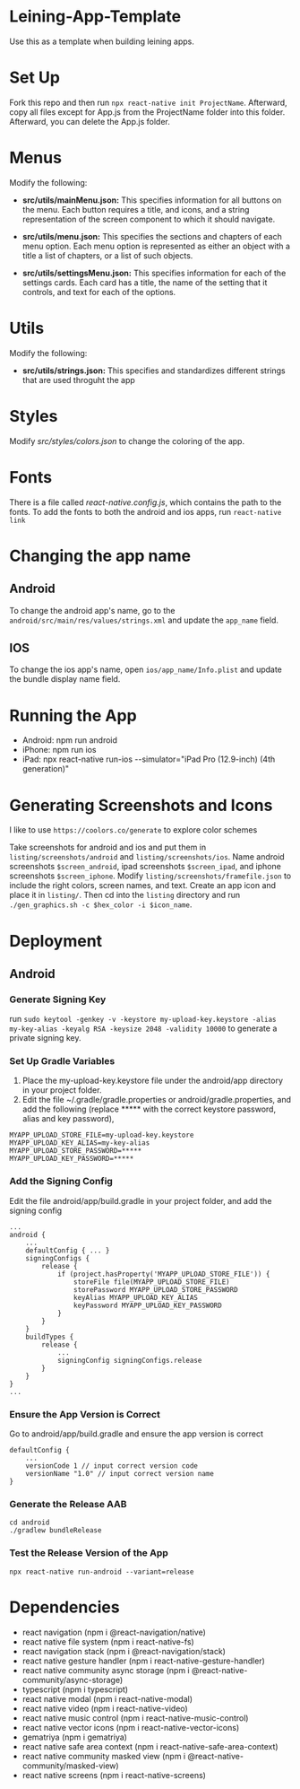 # Leining-App-Template
Use this as a template when building leining apps.

# Set Up
Fork this repo and then run `npx react-native init ProjectName`. Afterward, copy all files except for App.js from the ProjectName folder into this folder. Afterward, you can delete the App.js folder.

# Menus
Modify the following:
- **src/utils/mainMenu.json:** This specifies information for all buttons on the menu. Each button requires a title, and icons, and a string representation of the screen component to which it should navigate.

- **src/utils/menu.json:** This specifies the sections and chapters of each menu option. Each menu option is represented as either an object with a title a list of chapters, or a list of such objects.

- **src/utils/settingsMenu.json:** This specifies information for each of the settings cards. Each card has a title, the name of the setting that it controls, and text for each of the options.

# Utils
Modify the following:
- **src/utils/strings.json:** This specifies and standardizes different strings that are used throguht the app

# Styles
Modify *src/styles/colors.json* to change the coloring of the app.

# Fonts
There is a file called *react-native.config.js*, which contains the path to the fonts. To add the fonts to both the android and ios apps, run `react-native link`

# Changing the app name
## Android
To change the android app's name, go to the `android/src/main/res/values/strings.xml` and update the `app_name` field.

## IOS
To change the ios app's name, open `ios/app_name/Info.plist` and update the bundle display name field.

# Running the App
- Android: npm run android
- iPhone: npm run ios
- iPad: npx react-native run-ios --simulator="iPad Pro (12.9-inch) (4th generation)"

# Generating Screenshots and Icons
I like to use `https://coolors.co/generate` to explore color schemes

Take screenshots for android and ios and put them in `listing/screenshots/android` and `listing/screenshots/ios`. Name android screenshots `$screen_android`, ipad screenshots `$screen_ipad`, and iphone screenshots `$screen_iphone`. Modify `listing/screenshots/framefile.json` to include the right colors, screen names, and text. Create an app icon and place it in `listing/`. Then cd into the `listing` directory and run `./gen_graphics.sh -c $hex_color -i $icon_name`.

# Deployment
## Android
### Generate Signing Key
run `sudo keytool -genkey -v -keystore my-upload-key.keystore -alias my-key-alias -keyalg RSA -keysize 2048 -validity 10000` to generate a private signing key.

### Set Up Gradle Variables
1. Place the my-upload-key.keystore file under the android/app directory in your project folder.
2. Edit the file ~/.gradle/gradle.properties or android/gradle.properties, and add the following (replace ***** with the correct keystore password, alias and key password),
```
MYAPP_UPLOAD_STORE_FILE=my-upload-key.keystore
MYAPP_UPLOAD_KEY_ALIAS=my-key-alias
MYAPP_UPLOAD_STORE_PASSWORD=*****
MYAPP_UPLOAD_KEY_PASSWORD=*****
```
### Add the Signing Config
Edit the file android/app/build.gradle in your project folder, and add the signing config
```
...
android {
    ...
    defaultConfig { ... }
    signingConfigs {
        release {
            if (project.hasProperty('MYAPP_UPLOAD_STORE_FILE')) {
                storeFile file(MYAPP_UPLOAD_STORE_FILE)
                storePassword MYAPP_UPLOAD_STORE_PASSWORD
                keyAlias MYAPP_UPLOAD_KEY_ALIAS
                keyPassword MYAPP_UPLOAD_KEY_PASSWORD
            }
        }
    }
    buildTypes {
        release {
            ...
            signingConfig signingConfigs.release
        }
    }
}
...
```
### Ensure the App Version is Correct
Go to android/app/build.gradle and ensure the app version is correct
```
defaultConfig {
    ...
    versionCode 1 // input correct version code
    versionName "1.0" // input correct version name
}
```
### Generate the Release AAB
```
cd android
./gradlew bundleRelease
```

### Test the Release Version of the App
`npx react-native run-android --variant=release`

# Dependencies
- react navigation (npm i @react-navigation/native)
- react native file system (npm i react-native-fs)
- react navigation stack (npm i @react-navigation/stack)
- react native gesture handler (npm i react-native-gesture-handler)
- react native community async storage (npm i @react-native-community/async-storage)
- typescript (npm i typescript)
- react native modal (npm i react-native-modal)
- react native video (npm i react-native-video)
- react native music control (npm i react-native-music-control)
- react native vector icons (npm i react-native-vector-icons)
- gematriya (npm i gematriya)
- react native safe area context (npm i react-native-safe-area-context)
- react native community masked view (npm i @react-native-community/masked-view)
- react native screens (npm i react-native-screens)

